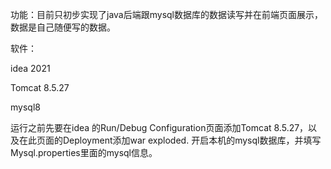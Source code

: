 功能：目前只初步实现了java后端跟mysql数据库的数据读写并在前端页面展示，数据是自己随便写的数据。



软件：

idea 2021 

Tomcat 8.5.27

mysql8



运行之前先要在idea 的Run/Debug Configuration页面添加Tomcat 8.5.27，以及在此页面的Deployment添加war exploded. 开启本机的mysql数据库，并填写Mysql.properties里面的mysql信息。









